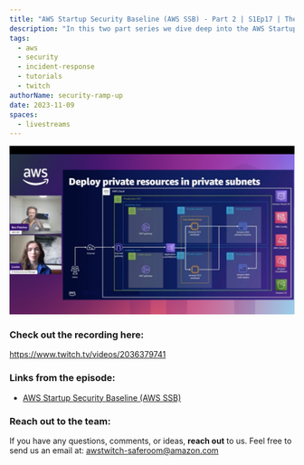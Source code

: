 ```yaml
---
title: "AWS Startup Security Baseline (AWS SSB) - Part 2 | S1Ep17 | The Safe Room – Security Ramp-Up"
description: "In this two part series we dive deep into the AWS Startup Security Baseline (AWS SSB) which provides excellent security guidance."
tags:
  - aws
  - security
  - incident-response
  - tutorials
  - twitch
authorName: security-ramp-up
date: 2023-11-09
spaces:
  - livestreams
---
```


![Screenshot from the stream](images/episode-17.png)


### Check out the recording here:

https://www.twitch.tv/videos/2036379741

### Links from the episode:

- [AWS Startup Security Baseline (AWS SSB)](https://docs.aws.amazon.com/prescriptive-guidance/latest/aws-startup-security-baseline/welcome.html)



### Reach out to the team:

If you have any questions, comments, or ideas, **reach out** to us. Feel free to send us an email at: [awstwitch-saferoom@amazon.com](mailto:awstwitch-saferoom@amazon.com)


